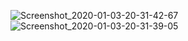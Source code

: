 ![Screenshot_2020-01-03-20-31-42-67](https://user-images.githubusercontent.com/44047322/72204310-e20eeb00-34a8-11ea-83f8-974e84d8fa5b.png)
![Screenshot_2020-01-03-20-31-39-05](https://user-images.githubusercontent.com/44047322/72204312-e63b0880-34a8-11ea-9cca-5a4c136267ab.png)
